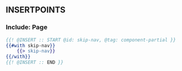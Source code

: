 ## INSERTPOINTS

### Include: Page

``` hbs
{{! @INSERT :: START @id: skip-nav, @tag: component-partial }}
{{#with skip-nav}}
	{{> skip-nav}}
{{/with}}
{{! @INSERT :: END }}
```